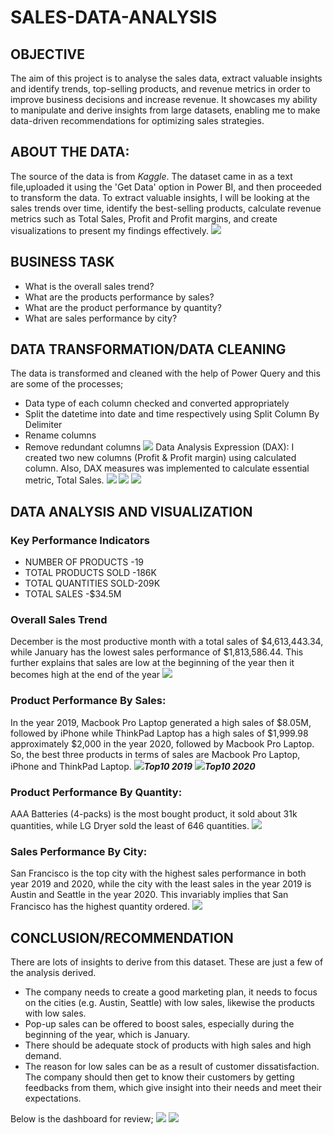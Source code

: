 # SALES-DATA-ANALYSIS
## OBJECTIVE
The aim of this project is to analyse the sales data, extract valuable insights and identify trends, top-selling products, and revenue metrics in order to improve business decisions and increase revenue. It showcases my ability to manipulate and derive insights from large datasets, enabling me to make data-driven recommendations for optimizing sales strategies.
## ABOUT THE DATA:
The source of the data is from *Kaggle*. The dataset came in as a text file,uploaded it using the 'Get Data' option in Power BI, and then proceeded to transform the data. To extract valuable insights, I will be looking at the sales trends over time, identify the best-selling products, calculate revenue metrics such as Total Sales, Profit and Profit margins, and create visualizations to present my findings effectively.
![](Sales_Dataset.PNG)
## BUSINESS TASK
- What is the overall sales trend?
- What are the products performance by sales?
- What are the product performance by quantity?
- What are sales performance by city?
## DATA TRANSFORMATION/DATA CLEANING
The data is transformed and cleaned with the help of Power Query and this are some of the processes;
- Data type of each column checked and converted appropriately
- Split the datetime into date and time respectively using Split Column By Delimiter
- Rename columns
- Remove redundant columns
![](TransformedData.png)
Data Analysis Expression (DAX): I created two new columns (Profit & Profit margin) using calculated column. Also, DAX measures was implemented to calculate essential metric, Total Sales.
![](Profit.PNG)
![](ProfitMargin.PNG)
![](TotalSales.PNG)
## DATA ANALYSIS AND VISUALIZATION
### Key Performance Indicators
- NUMBER OF PRODUCTS -19
- TOTAL PRODUCTS SOLD -186K
- TOTAL QUANTITIES SOLD-209K
- TOTAL SALES -$34.5M
### Overall Sales Trend
December is the most productive month with a total sales of $4,613,443.34, while January has the lowest sales performance of $1,813,586.44. This further explains that sales are low at the beginning of the year then it becomes high at the end of the year
![](Sales_Trend.png)
### Product Performance By Sales: 
In the year 2019, Macbook Pro Laptop generated a high sales of $8.05M, followed by iPhone while ThinkPad Laptop has a high sales of $1,999.98 approximately $2,000 in the year 2020, followed by Macbook Pro Laptop. So, the best three products in terms of sales are Macbook Pro Laptop, iPhone and ThinkPad Laptop.
![](Top10Products_2019.png)**_Top10 2019_**
![](Top10Products_2020.png)**_Top10 2020_**
### Product Performance By Quantity: 
AAA Batteries (4-packs) is the most bought product, it sold about 31k quantities, while LG Dryer sold the least of 646 quantities.
![](ProductQuantity.png)
### Sales Performance By City:
San Francisco is the top city with the highest sales performance in both year 2019 and 2020, while the city with the least sales in the year 2019 is Austin and Seattle in the year 2020. This invariably implies that San Francisco has the highest quantity ordered.
![](SalesPerformanceByCity.png)
## CONCLUSION/RECOMMENDATION
There are lots of insights to derive from this dataset. These are just a few of the analysis derived.
- The company needs to create a good marketing plan, it needs to focus on the cities (e.g. Austin, Seattle) with low sales, likewise the products with low sales.
- Pop-up sales can be offered to boost sales, especially during the beginning of the year, which is January.
- There should be adequate stock of products with high sales and high demand.
- The reason for low sales can be as a result of customer dissatisfaction. The company should then get to know their customers by getting feedbacks from them, which give insight into their needs and meet their expectations.
  
Below is the dashboard for review;
![](DASHBOARD1.png)
![](DASHBOARD2.png)
